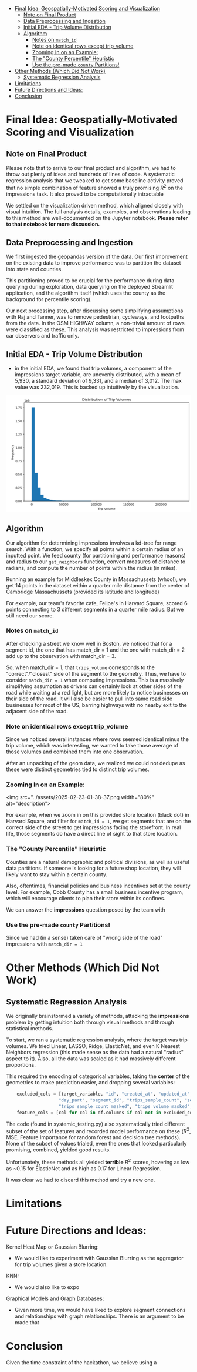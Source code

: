 - [Final Idea: Geospatially-Motivated Scoring and Visualization](#final-idea-geospatially-motivated-scoring-and-visualization)
  - [Note on Final Product](#note-on-final-product)
  - [Data Preprocessing and Ingestion](#data-preprocessing-and-ingestion)
  - [Initial EDA - Trip Volume Distribution](#initial-eda---trip-volume-distribution)
  - [Algorithm](#algorithm)
    - [Notes on `match_id`](#notes-on-match_id)
    - [Note on identical rows except trip\_volume](#note-on-identical-rows-except-trip_volume)
    - [Zooming In on an Example:](#zooming-in-on-an-example)
    - [The "County Percentile" Heuristic](#the-county-percentile-heuristic)
    - [Use the pre-made `county` Partitions!](#use-the-pre-made-county-partitions)
- [Other Methods (Which Did Not Work)](#other-methods-which-did-not-work)
  - [Systematic Regression Analysis](#systematic-regression-analysis)
- [Limitations](#limitations)
- [Future Directions and Ideas:](#future-directions-and-ideas)
- [Conclusion](#conclusion)

# Final Idea: Geospatially-Motivated Scoring and Visualization

## Note on Final Product

Please note that to arrive to our final product and algorithm, we had to throw out plenty of ideas and hundreds of lines of code. A systematic regression analysis that we tweaked to get some baseline activity proved that no simple combination of feature showed a truly promising $R^2$ on the impressions task. It also proved to be computationally intractable 

We settled on the visualization driven method, which aligned closely with visual intuition. The full analysis details, examples, and observations leading to this method are well-documented on the Jupyter notebook. **Please refer to that notebook for more discussion.**

## Data Preprocessing and Ingestion

We first ingested the geopandas version of the data. Our first improvement on the existing data to improve performance was to partition the dataset into state and counties. 

This partitioning proved to be crucial for the performance during data querying during exploration, data querying on the deployed Streamlit application, and the algorithm itself (which uses the county as the background for percentile scoring). 

Our next processing step, after discussing some simplifying assumptions with Raj and Tanner, was to remove pedestrian, cycleways, and footpaths from the data. In the OSM HIGHWAY column, a non-trivial amount of rows were classified as these. This analysis was restricted to impressions from car observers and traffic only.

## Initial EDA - Trip Volume Distribution

- in the initial EDA, we found that trip volumes, a component of the impressions target variable, are unevenly distributed, with a mean of 5,930, a standard deviation of 9,331, and a median of 3,012. The max value was 232,019. This is backed up intuitively by the visualization.

![](../assets/2025-02-22-23-47-18.png)

## Algorithm

Our algorithm for determining impressions involves a kd-tree for range search.
With a function, we specify all points within a certain radius of an inputted point. We feed county (for partitioning and performance reasons) and radius to our `get_neighbors` function, convert measures of distance to radians, and compute the number of points within the radius (in miles).

Running an example for Middleskex County in Massachussets (whoo!), we get 14 points in the dataset within a quarter mile distance from the center of Cambridge Massachussets (provided its latitude and longitude)

For example, our team's favorite cafe, Felipe's in Harvard Square, scored 6 points connecting to 3 different segments in a quarter mile radius. But we still need our score.

### Notes on `match_id`

After checking a street we know well in Boston, we noticed that for a segment id, the one that has match_dir = 1 and the one with match_dir = 2 add up to the observation with match_dir = 3.

So, when match_dir = 1, that `trips_volume` corresponds to the "correct"/"closest" side of the segment to the geometry. Thus, we have to consider `match_dir = 1` when computing impressions. This is a massively simplifying assumption as drivers can certainly look at other sides of the road while waiting at a red light, but are more likely to notice businesses on their side of the road. It will also be easier to pull into same road side businesses for most of the US, barring highways with no nearby exit to the adjacent side of the road.

### Note on identical rows except trip_volume

Since we noticed several instances where rows seemed identical minus the trip volume, which was interesting, we wanted to take those average of those volumes and combined them into one observation.

After an unpacking of the geom data, we realized we could not dedupe as these were distinct geometries tied to distinct trip volumes.

### Zooming In on an Example:

<!-- ![](../assets/2025-02-23-01-38-37.png) -->
<img src="../assets/2025-02-23-01-38-37.png width="80%" alt="description">

For example, when we zoom in on this provided store location (black dot) in Harvard Square, and filter for `match_id = 1`, we get segments that are on the correct side of the street to get impressions facing the storefront. In real life, those segments do have a direct line of sight to that store location.

### The "County Percentile" Heuristic

Counties are a natural demographic and political divisions, as well as useful data partitions. If someone is looking for a future shop location, they will likely want to stay within a certain county. 

Also, oftentimes, financial policies and business incentives set at the county level. For example, Cobb County has a small business incentive program, which will encourage clients to plan their store within its confines. 

We can answer the **impressions** question posed by the team with 

### Use the pre-made `county` Partitions!

Since we had (in a sense) taken care of "wrong side of the road" impressions with `match_dir = 1`


# Other Methods (Which Did Not Work)

## Systematic Regression Analysis

We originally brainstormed a variety of methods, attacking the **impressions** problem by getting intuition both through visual methods and through statistical methods.

To start, we ran a systematic regression analysis, where the target was trip volumes. We tried Linear, LASSO, Ridge, ElasticNet, and even K Nearest Neighbors regression (this made sense as the data had a natural "radius" aspect to it). Also, all the data was scaled as it had massively different proportions.

This required the encoding of categorical variables, taking the **center** of the geometries to make prediction easier, and dropping several variables:

```python
    excluded_cols = [target_variable, "id", "created_at", "updated_at", "geom", "day_type",
                    "day_part", "segment_id", "trips_sample_count", "segment_name", "osm_id",
                    "trips_sample_count_masked", "trips_volume_masked", "vmt"]
    feature_cols = [col for col in df.columns if col not in excluded_cols]
```

The code (found in systemic_testing.py) also systematically tried different subset of the set of features and recorded model performance on these ($R^2$, MSE, Feature Importance for random forest and decision tree methods). None of the subset of values trialed, even the ones that looked particularly promising, combined, yielded good results.

Unfortunately, these methods all yielded **terrible** $R^2$ scores, hovering as low as ~0.15 for ElasticNet and as high as 0.17 for Linear Regression.

It was clear we had to discard this method and try a new one.

# Limitations 



# Future Directions and Ideas:

Kernel Heat Map or Gaussian Blurring:

- We would like to experiment with Gaussian Blurring as the aggregator for trip volumes given a store location.

KNN:

- We would also like to expo

Graphical Models and Graph Databases:

- Given more time, we would have liked to explore segment connections and relationships with graph relationships. There is an argument to be made that

# Conclusion 

Given the time constraint of the hackathon, we believe using a